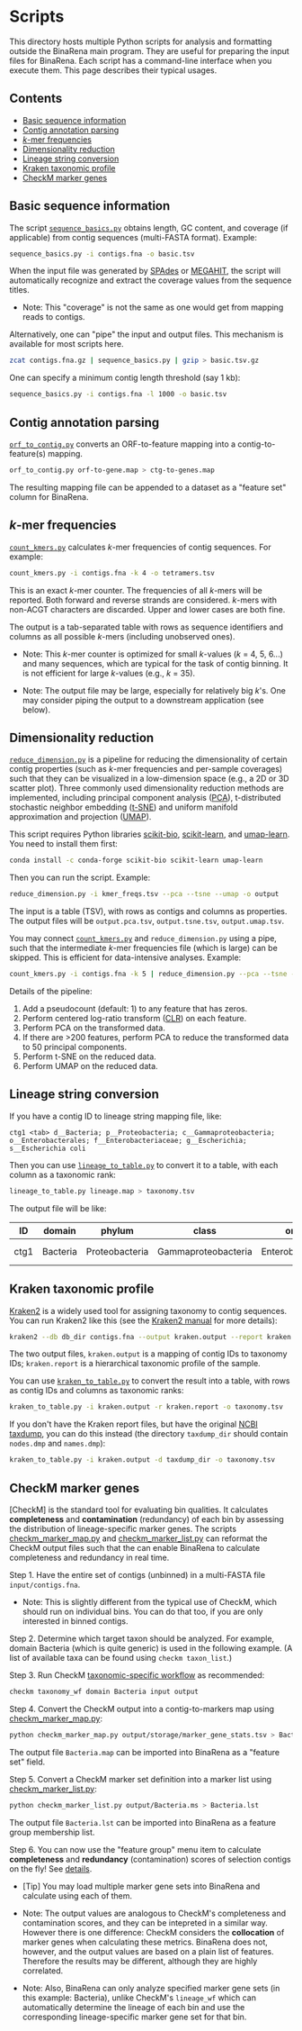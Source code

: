 # Scripts

This directory hosts multiple Python scripts for analysis and formatting outside the BinaRena main program. They are useful for preparing the input files for BinaRena. Each script has a command-line interface when you execute them. This page describes their typical usages.


## Contents

- [Basic sequence information](#basic-sequence-information)
- [Contig annotation parsing](#contig-annotation-parsing)
- [_k_-mer frequencies](#k-mer-frequencies)
- [Dimensionality reduction](#dimensionality-reduction)
- [Lineage string conversion](#lineage-string-conversion)
- [Kraken taxonomic profile](#kraken-taxonomic-profile)
- [CheckM marker genes](#checkm-marker-genes)


## Basic sequence information

The script [`sequence_basics.py`](sequence_basics.py) obtains length, GC content, and coverage (if applicable) from contig sequences (multi-FASTA format). Example:

```bash
sequence_basics.py -i contigs.fna -o basic.tsv
```

When the input file was generated by [SPAdes](https://github.com/ablab/spades) or [MEGAHIT](https://github.com/voutcn/megahit), the script will automatically recognize and extract the coverage values from the sequence titles.

- Note: This "coverage" is not the same as one would get from mapping reads to contigs.

Alternatively, one can "pipe" the input and output files. This mechanism is available for most scripts here.

```bash
zcat contigs.fna.gz | sequence_basics.py | gzip > basic.tsv.gz
```

One can specify a minimum contig length threshold (say 1 kb):

```bash
sequence_basics.py -i contigs.fna -l 1000 -o basic.tsv
```


## Contig annotation parsing

[`orf_to_contig.py`](orf_to_contig.py) converts an ORF-to-feature mapping into a contig-to-feature(s) mapping.

```bash
orf_to_contig.py orf-to-gene.map > ctg-to-genes.map
```

The resulting mapping file can be appended to a dataset as a "feature set" column for BinaRena.


## _k_-mer frequencies

[`count_kmers.py`](count_kmers.py) calculates _k_-mer frequencies of contig sequences. For example:

```bash
count_kmers.py -i contigs.fna -k 4 -o tetramers.tsv
```

This is an exact _k_-mer counter. The frequencies of all _k_-mers will be reported. Both forward and reverse strands are considered. _k_-mers with non-ACGT characters are discarded. Upper and lower cases are both fine.

The output is a tab-separated table with rows as sequence identifiers and columns as all possible _k_-mers (including unobserved ones).

- Note: This _k_-mer counter is optimized for small _k_-values (_k_ = 4, 5, 6...) and many sequences, which are typical for the task of contig binning. It is not efficient for large _k_-values (e.g., _k_ = 35). 

- Note: The output file may be large, especially for relatively big _k_'s. One may consider piping the output to a downstream application (see below).


## Dimensionality reduction

[`reduce_dimension.py`](reduce_dimension.py) is a pipeline for reducing the dimensionality of certain contig properties (such as _k_-mer frequencies and per-sample coverages) such that they can be visualized in a low-dimension space (e.g., a 2D or 3D scatter plot). Three commonly used dimensionality reduction methods are implemented, including principal component analysis ([PCA](https://en.wikipedia.org/wiki/Principal_component_analysis)), t-distributed stochastic neighbor embedding ([t-SNE](https://en.wikipedia.org/wiki/T-distributed_stochastic_neighbor_embedding)) and uniform manifold approximation and projection ([UMAP](https://en.wikipedia.org/wiki/Nonlinear_dimensionality_reduction#Uniform_manifold_approximation_and_projection)).

This script requires Python libraries [scikit-bio](http://scikit-bio.org/), [scikit-learn](https://scikit-learn.org/stable/), and [umap-learn](https://umap-learn.readthedocs.io/en/latest/). You need to install them first:

```bash
conda install -c conda-forge scikit-bio scikit-learn umap-learn
```

Then you can run the script. Example:

```bash
reduce_dimension.py -i kmer_freqs.tsv --pca --tsne --umap -o output
```

The input is a table (TSV), with rows as contigs and columns as properties. The output files will be `output.pca.tsv`, `output.tsne.tsv`, `output.umap.tsv`.

You may connect [`count_kmers.py`](count_kmers.py) and `reduce_dimension.py` using a pipe, such that the intermediate _k_-mer frequencies file (which is large) can be skipped. This is efficient for data-intensive analyses. Example:

```bash
count_kmers.py -i contigs.fna -k 5 | reduce_dimension.py --pca --tsne --umap -o output
```

Details of the pipeline:

1. Add a pseudocount (default: 1) to any feature that has zeros.
2. Perform centered log-ratio transform ([CLR](https://en.wikipedia.org/wiki/Compositional_data#Center_logratio_transform)) on each feature.
3. Perform PCA on the transformed data.
4. If there are >200 features, perform PCA to reduce the transformed data to 50 principal components.
5. Perform t-SNE on the reduced data.
6. Perform UMAP on the reduced data.


## Lineage string conversion

If you have a contig ID to lineage string mapping file, like:

```
ctg1 <tab> d__Bacteria; p__Proteobacteria; c__Gammaproteobacteria; o__Enterobacterales; f__Enterobacteriaceae; g__Escherichia; s__Escherichia coli
```

Then you can use [`lineage_to_table.py`](lineage_to_table.py) to convert it to a table, with each column as a taxonomic rank:

```bash
lineage_to_table.py lineage.map > taxonomy.tsv
```

The output file will be like:

| ID | domain | phylum | class | order | family | genus | species |
| --- | --- | --- | --- | --- | --- | --- | --- |
| ctg1 | Bacteria | Proteobacteria | Gammaproteobacteria | Enterobacterales | Enterobacteriaceae | Escherichia | Escherichia coli |


## Kraken taxonomic profile

[Kraken2](https://ccb.jhu.edu/software/kraken2/) is a widely used tool for assigning taxonomy to contig sequences. You can run Kraken2 like this (see the [Kraken2 manual](https://github.com/DerrickWood/kraken2/wiki/Manual#classification) for more details):

```bash
kraken2 --db db_dir contigs.fna --output kraken.output --report kraken.report
```

The two output files, `kraken.output` is a mapping of contig IDs to taxonomy IDs; `kraken.report` is a hierarchical taxonomic profile of the sample.

You can use [`kraken_to_table.py`](kraken_to_table.py) to convert the result into a table, with rows as contig IDs and columns as taxonomic ranks:

```bash
kraken_to_table.py -i kraken.output -r kraken.report -o taxonomy.tsv
```

If you don't have the Kraken report files, but have the original [NCBI taxdump](https://ftp.ncbi.nih.gov/pub/taxonomy/taxdump.tar.gz), you can do this instead (the directory `taxdump_dir` should contain `nodes.dmp` and `names.dmp`):

```bash
kraken_to_table.py -i kraken.output -d taxdump_dir -o taxonomy.tsv
```


## CheckM marker genes

[CheckM] is the standard tool for evaluating bin qualities. It calculates **completeness** and **contamination** (redundancy) of each bin by assessing the distribution of lineage-specific marker genes. The scripts [checkm_marker_map.py](checkm_marker_map.py) and [checkm_marker_list.py](checkm_marker_list.py) can reformat the CheckM output files such that the can enable BinaRena to calculate completeness and redundancy in real time.

Step 1. Have the entire set of contigs (unbinned) in a multi-FASTA file `input/contigs.fna`.

- Note: This is slightly different from the typical use of CheckM, which should run on individual bins. You can do that too, if you are only interested in binned contigs.

Step 2. Determine which target taxon should be analyzed. For example, domain Bacteria (which is quite generic) is used in the following example. (A list of available taxa can be found using `checkm taxon_list`.)

Step 3. Run CheckM [taxonomic-specific workflow](https://github.com/Ecogenomics/CheckM/wiki/Workflows#taxonomic-specific-workflow) as recommended:

```bash
checkm taxonomy_wf domain Bacteria input output
```

Step 4. Convert the CheckM output into a contig-to-markers map using [checkm_marker_map.py](checkm_marker_map.py):

```bash
python checkm_marker_map.py output/storage/marker_gene_stats.tsv > Bacteria.map
```

The output file `Bacteria.map` can be imported into BinaRena as a "feature set" field.

Step 5. Convert a CheckM marker set definition into a marker list using [checkm_marker_list.py](checkm_marker_list.py):

```bash
python checkm_marker_list.py output/Bacteria.ms > Bacteria.lst
```

The output file `Bacteria.lst` can be imported into BinaRena as a feature group membership list.

Step 6. You can now use the "feature group" menu item to calculate **completeness** and **redundancy** (contamination) scores of selection contigs on the fly! See [details](../README.md#completeness--redundancy).

- [Tip] You may load multiple marker gene sets into BinaRena and calculate using each of them.

- Note: The output values are analogous to CheckM's completeness and contamination scores, and they can be intepreted in a similar way. However there is one difference: CheckM considers the **collocation** of marker genes when calculating these metrics. BinaRena does not, however, and the output values are based on a plain list of features. Therefore the results may be different, although they are highly correlated.

- Note: Also, BinaRena can only analyze specified marker gene sets (in this example: Bacteria), unlike CheckM's `lineage_wf` which can automatically determine the lineage of each bin and use the corresponding lineage-specific marker gene set for that bin.
